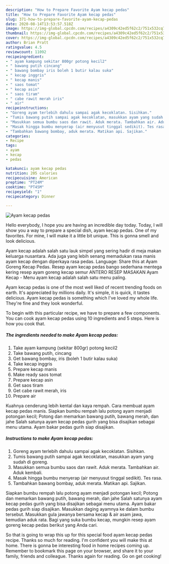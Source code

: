 ```yaml
---
description: "How to Prepare Favorite Ayam kecap pedas"
title: "How to Prepare Favorite Ayam kecap pedas"
slug: 371-how-to-prepare-favorite-ayam-kecap-pedas
date: 2020-08-14T13:53:57.518Z
image: https://img-global.cpcdn.com/recipes/a4309c42ed5f62c2/751x532cq70/ayam-kecap-pedas-foto-resep-utama.jpg
thumbnail: https://img-global.cpcdn.com/recipes/a4309c42ed5f62c2/751x532cq70/ayam-kecap-pedas-foto-resep-utama.jpg
cover: https://img-global.cpcdn.com/recipes/a4309c42ed5f62c2/751x532cq70/ayam-kecap-pedas-foto-resep-utama.jpg
author: Brian Pratt
ratingvalue: 4.5
reviewcount: 11092
recipeingredient:
- " ayam kampung sekitar 800gr potong kecil2"
- " bawang putih cincang"
- " bawang bombay iris boleh 1 butir kalau suka"
- " kecap inggris"
- " kecap manis"
- " saos tomat"
- " kecap asin"
- " saos tiram"
- " cabe rawit merah iris"
- " air"
recipeinstructions:
- "Goreng ayam terlebih dahulu sampai agak kecoklatan. Sisihkan."
- "Tumis bawang putih sampai agak kecoklatan, masukkan ayam yang sudah di goreng."
- "Masukkan semua bumbu saos dan rawit. Aduk merata. Tambahkan air. Aduk kembali."
- "Masak hingga bumbu menyerap (air menyusut tinggal sedikit). Tes rasa."
- "Tambahkan bawang bombay, aduk merata. Matikan api. Sajikan."
categories:
- Recipe
tags:
- ayam
- kecap
- pedas

katakunci: ayam kecap pedas 
nutrition: 205 calories
recipecuisine: American
preptime: "PT24M"
cooktime: "PT45M"
recipeyield: "1"
recipecategory: Dinner

---
```



![Ayam kecap pedas](https://img-global.cpcdn.com/recipes/a4309c42ed5f62c2/751x532cq70/ayam-kecap-pedas-foto-resep-utama.jpg)

Hello everybody, I hope you are having an incredible day today. Today, I will show you a way to prepare a special dish, ayam kecap pedas. One of my favorites. For mine, I will make it a little bit unique. This is gonna smell and look delicious.

Ayam kecap adalah salah satu lauk simpel yang sering hadir di meja makan keluarga nusantara. Ada juga yang lebih senang memadukan rasa manis ayam kecap dengan diperkaya rasa pedas. Language: Share this at Ayam Goreng Kecap Pedas. Resep ayam kecap pedas bango sederhana mentega kering resep ayam goreng kecap semur ANTERO RESEP MASAKAN Ayam Kecap - Menu ayam kecap adalah salah satu menu paling.

Ayam kecap pedas is one of the most well liked of recent trending foods on earth. It's appreciated by millions daily. It's simple, it is quick, it tastes delicious. Ayam kecap pedas is something which I've loved my whole life. They're fine and they look wonderful.


To begin with this particular recipe, we have to prepare a few components. You can cook ayam kecap pedas using 10 ingredients and 5 steps. Here is how you cook that.

<!--inarticleads1-->

##### The ingredients needed to make Ayam kecap pedas:

1. Take  ayam kampung (sekitar 800gr) potong kecil2
1. Take  bawang putih, cincang
1. Get  bawang bombay, iris (boleh 1 butir kalau suka)
1. Take  kecap inggris
1. Prepare  kecap manis
1. Make ready  saos tomat
1. Prepare  kecap asin
1. Get  saos tiram
1. Get  cabe rawit merah, iris
1. Prepare  air


Kuahnya cenderung lebih kental dan kaya rempah. Cara membuat ayam kecap pedas manis. Siapkan bumbu rempah lalu potong ayam menjadi potongan kecil; Potong dan memarkan bawang putih, bawang merah, dan jahe Salah satunya ayam kecap pedas gurih yang bisa disajikan sebagai menu utama. Ayam bakar pedas gurih siap disajikan. 

<!--inarticleads2-->

##### Instructions to make Ayam kecap pedas:

1. Goreng ayam terlebih dahulu sampai agak kecoklatan. Sisihkan.
1. Tumis bawang putih sampai agak kecoklatan, masukkan ayam yang sudah di goreng.
1. Masukkan semua bumbu saos dan rawit. Aduk merata. Tambahkan air. Aduk kembali.
1. Masak hingga bumbu menyerap (air menyusut tinggal sedikit). Tes rasa.
1. Tambahkan bawang bombay, aduk merata. Matikan api. Sajikan.


Siapkan bumbu rempah lalu potong ayam menjadi potongan kecil; Potong dan memarkan bawang putih, bawang merah, dan jahe Salah satunya ayam kecap pedas gurih yang bisa disajikan sebagai menu utama. Ayam bakar pedas gurih siap disajikan. Masukkan daging ayamnya ke dalam bumbu tersebut. Masukkan gula jawanya bersama kecap &amp; air asam jawa, kemudian aduk rata. Bagi yang suka bumbu kecap, mungkin resep ayam goreng kecap pedas berikut yang Anda cari. 

So that is going to wrap this up for this special food ayam kecap pedas recipe. Thanks so much for reading. I'm confident you will make this at home. There is gonna be interesting food in home recipes coming up. Remember to bookmark this page on your browser, and share it to your family, friends and colleague. Thanks again for reading. Go on get cooking!
